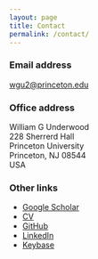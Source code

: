 ```yaml
---
layout: page
title: Contact
permalink: /contact/
---
```


### Email address
[wgu2@princeton.edu](mailto:wgu@princeton.edu)

### Office address
William G Underwood <br>
228 Sherrerd Hall <br>
Princeton University <br>
Princeton,
NJ 08544 <br>
USA

### Other links
- [Google Scholar](https://scholar.google.co.uk/citations?user=4rtNN4wAAAAJ&hl=en)
- [CV](https://github.com/WGUNDERWOOD/wgu-cv/blob/master/WGUnderwood.pdf)
- [GitHub](https://github.com/WGUNDERWOOD)
- [LinkedIn](https://www.linkedin.com/in/william--underwood/)
- [Keybase](https://keybase.io/wgunderwood)
